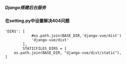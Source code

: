##### Django搭建后台服务
#### 在setting.py中设置解决404问题
```
'DIRS': [
            #os.path.join(BASE_DIR,'django-vue/dist')
            'django-vue/dist'
        ],
		STATICFILES_DIRS = [
    os.path.join(BASE_DIR, "django-vue/dist/static"),
]
```